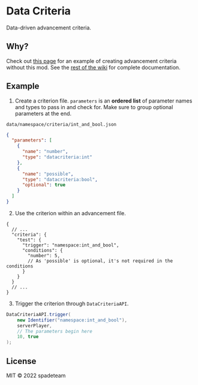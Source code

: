 # Data Criteria

Data-driven advancement criteria.

## Why?

Check out [this page](https://github.com/acikek/data-criteria/wiki/Why%3F) for an example of creating advancement criteria without this mod. See the [rest of the wiki](https://github.com/acikek/data-criteria/wiki) for complete documentation.

## Example

1. Create a criterion file. `parameters` is an **ordered list** of parameter names and types to pass in and check for. Make sure to group optional parameters at the end.

`data/namespace/criteria/int_and_bool.json`
```json
{
  "parameters": [
    {
      "name": "number",
      "type": "datacriteria:int"
    },
    {
      "name": "possible",
      "type": "datacriteria:bool",
      "optional": true
    }
  ]
}
```

2. Use the criterion within an advancement file.

```json5
{
  // ...
  "criteria": {
    "test": {
      "trigger": "namespace:int_and_bool",
      "conditions": {
        "number": 5,
        // As 'possible' is optional, it's not required in the conditions
      }
    }
  }
  // ...
}
```

3. Trigger the criterion through `DataCriteriaAPI`.

```java
DataCriteriaAPI.trigger(
    new Identifier("namespace:int_and_bool"),
    serverPlayer,
    // The parameters begin here
    10, true
);
```

## License

MIT © 2022 spadeteam
